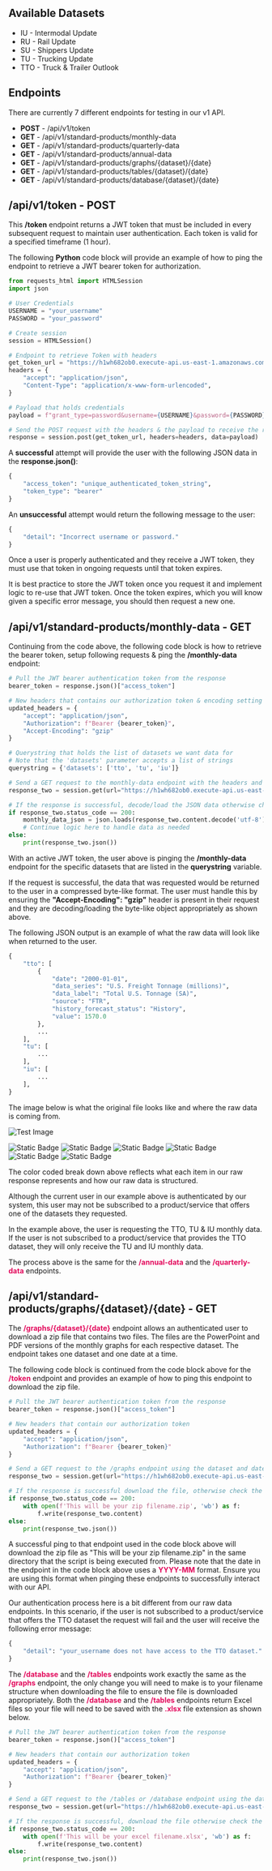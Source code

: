 <link rel="stylesheet" href="styles.css">

## Available Datasets

* IU - Intermodal Update
* RU - Rail Update
* SU - Shippers Update
* TU - Trucking Update
* TTO - Truck & Trailer Outlook

## Endpoints

There are currently 7 different endpoints for testing in our v1 API.

* __POST__ - /api/v1/token
* __GET__ - /api/v1/standard-products/monthly-data
* __GET__ - /api/v1/standard-products/quarterly-data
* __GET__ - /api/v1/standard-products/annual-data
* __GET__ - /api/v1/standard-products/graphs/<span class='highlighted-text'>{dataset}</span>/<span class='highlighted-text'>{date}</span>
* __GET__ - /api/v1/standard-products/tables/<span class='highlighted-text'>{dataset}</span>/<span class='highlighted-text'>{date}</span>
* __GET__ - /api/v1/standard-products/database/<span class='highlighted-text'>{dataset}</span>/<span class='highlighted-text'>{date}</span>

## /api/v1/token - __POST__

This <span class='highlighted-text'>__/token__</span> endpoint returns a JWT token that must be included in every subsequent request to maintain user authentication. Each token is valid for a specified timeframe (1 hour).

The following __Python__ code block will provide an example of how to ping the endpoint to retrieve a JWT bearer token for authorization.

```python
from requests_html import HTMLSession
import json

# User Credentials
USERNAME = "your_username"
PASSWORD = "your_password"

# Create session
session = HTMLSession()

# Endpoint to retrieve Token with headers
get_token_url = "https://h1wh682ob0.execute-api.us-east-1.amazonaws.com/api/v1/token"
headers = {
    "accept": "application/json",
    "Content-Type": "application/x-www-form-urlencoded",
}

# Payload that holds credentials
payload = f"grant_type=password&username={USERNAME}&password={PASSWORD}"

# Send the POST request with the headers & the payload to receive the response
response = session.post(get_token_url, headers=headers, data=payload)
```

A <span class='highlighted-text'>__successful__</span> attempt will provide the user with the following JSON data in the <span class='highlighted-text'>__response.json()__</span>:

```python
{
    "access_token": "unique_authenticated_token_string",
    "token_type": "bearer"
}
```

An <span class='highlighted-text'>__unsuccessful__</span> attempt would return the following message to the user:

```python
{
    "detail": "Incorrect username or password."
}
```

Once a user is properly authenticated and they receive a JWT token, they must use that token in ongoing requests until that token expires.

It is best practice to store the JWT token once you request it and implement logic to re-use that JWT token. Once the token expires, which you will know given a specific error message, you should then request a new one.

## /api/v1/standard-products/monthly-data - __GET__

Continuing from the code above, the following code block is how to retrieve the bearer token, setup following requests & ping the <span class='highlighted-text'>__/monthly-data__</span> endpoint:

```python
# Pull the JWT bearer authentication token from the response
bearer_token = response.json()["access_token"]

# New headers that contains our authorization token & encoding setting
updated_headers = {
    "accept": "application/json",
    "Authorization": f"Bearer {bearer_token}",
    "Accept-Encoding": "gzip"
}

# Querystring that holds the list of datasets we want data for
# Note that the 'datasets' parameter accepts a list of strings
querystring = {'datasets': ['tto', 'tu', 'iu']}

# Send a GET request to the monthly-data endpoint with the headers and querystring
response_two = session.get(url="https://h1wh682ob0.execute-api.us-east-1.amazonaws.com/api/v1/standard-products/monthly-data", headers=updated_headers, params=querystring)

# If the response is successful, decode/load the JSON data otherwise check the error
if response_two.status_code == 200:
    monthly_data_json = json.loads(response_two.content.decode('utf-8'))
    # Continue logic here to handle data as needed
else:
    print(response_two.json())
```

With an active JWT token, the user above is pinging the <span class='highlighted-text'>__/monthly-data__</span> endpoint for the specific datasets that are listed in the <span class='highlighted-text'>__querystring__</span> variable.

If the request is successful, the data that was requested would be returned to the user in a compressed byte-like format. The user must handle this by ensuring the <span class='highlighted-text'>__"Accept-Encoding": "gzip"__</span> header is present in their request and they are decoding/loading the byte-like object appropriately as shown above.

The following JSON output is an example of what the raw data will look like when returned to the user.

```python
{
    "tto": [
        {
            "date": "2000-01-01",
            "data_series": "U.S. Freight Tonnage (millions)",
            "data_label": "Total U.S. Tonnage (SA)",
            "source": "FTR",
            "history_forecast_status": "History",
            "value": 1570.0
        },
        ...
    ],
    "tu": [
        ...
    ],
    "iu": [
        ...
    ],
}
```

The image below is what the original file looks like and where the raw data is coming from.

![Test Image](https://i.postimg.cc/Jz7fmQRx/Image-example.png)

![Static Badge](https://img.shields.io/badge/date-969696)
![Static Badge](https://img.shields.io/badge/data__series-ff2e31)
![Static Badge](https://img.shields.io/badge/data__label-4dff4b)
![Static Badge](https://img.shields.io/badge/source-2d2cfc)
![Static Badge](https://img.shields.io/badge/history__forecast__status-feff14)
![Static Badge](https://img.shields.io/badge/value-fe14ff)

The color coded break down above reflects what each item in our raw response represents and how our raw data is structured.

Although the current user in our example above is authenticated by our system, this user may not be subscribed to a product/service that offers one of the datasets they requested.

In the example above, the user is requesting the TTO, TU & IU monthly data. If the user is not subscribed to a product/service that provides the TTO dataset, they will only receive the TU and IU monthly data.

The process above is the same for the <span style="color: #e30b5d;">__/annual-data__</span> and the <span style="color: #e30b5d;">__/quarterly-data__</span> endpoints.

## /api/v1/standard-products/graphs/{dataset}/{date} - __GET__

The <span style="color: #e30b5d;">__/graphs/{dataset}/{date}__</span> endpoint allows an authenticated user to download a zip file that contains two files. The files are the PowerPoint and PDF versions of the monthly graphs for each respective dataset. The endpoint takes one dataset and one date at a time. 

The following code block is continued from the code block above for the <span style="color: #e30b5d;">__/token__</span> endpoint and provides an example of how to ping this endpoint to download the zip file. 

```python
# Pull the JWT bearer authentication token from the response
bearer_token = response.json()["access_token"]

# New headers that contain our authorization token
updated_headers = {
    "accept": "application/json",
    "Authorization": f"Bearer {bearer_token}"
}

# Send a GET request to the /graphs endpoint using the dataset and date you want the zip file for
response_two = session.get(url="https://h1wh682ob0.execute-api.us-east-1.amazonaws.com/api/v1/graphs/tto/2024-09", headers=updated_headers)

# If the response is successful download the file, otherwise check the error
if response_two.status_code == 200:
    with open(f'This will be your zip filename.zip', 'wb') as f:
        f.write(response_two.content)
else:
    print(response_two.json())
```

A successful ping to that endpoint used in the code block above will download the zip file as "This will be your zip filename.zip" in the same directory that the script is being executed from. Please note that the date in the endpoint in the code block above uses a <span style="color: #e30b5d;">__YYYY-MM__</span> format. Ensure you are using this format when pinging these endpoints to successfully interact with our API.

Our authentication process here is a bit different from our raw data endpoints. In this scenario, if the user is not subscribed to a product/service that offers the TTO dataset the request will fail and the user will receive the following error message:

```python
{
    "detail": "your_username does not have access to the TTO dataset."
}
```

The <span style="color: #e30b5d;">__/database__</span> and the <span style="color: #e30b5d;">__/tables__</span> endpoints work exactly the same as the <span style="color: #e30b5d;">__/graphs__</span> endpoint, the only change you will need to make is to your filename structure when downloading the file to ensure the file is downloaded appropriately. Both the <span style="color: #e30b5d;">__/database__</span> and the <span style="color: #e30b5d;">__/tables__</span> endpoints return Excel files so your file will need to be saved with the <span style="color: #e30b5d;">__.xlsx__</span> file extension as shown below.

```python
# Pull the JWT bearer authentication token from the response
bearer_token = response.json()["access_token"]

# New headers that contain our authorization token
updated_headers = {
    "accept": "application/json",
    "Authorization": f"Bearer {bearer_token}"
}

# Send a GET request to the /tables or /database endpoint using the dataset and date you want the file for
response_two = session.get(url="https://h1wh682ob0.execute-api.us-east-1.amazonaws.com/api/v1/tables/tto/2024-09", headers=updated_headers)

# If the response is successful, download the file otherwise check the error
if response_two.status_code == 200:
    with open(f'This will be your excel filename.xlsx', 'wb') as f:
        f.write(response_two.content)
else:
    print(response_two.json())
```
